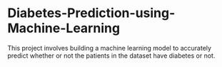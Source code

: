 # Diabetes-Prediction-using-Machine-Learning
This project involves building a machine learning model to accurately predict whether or not the patients in the dataset have diabetes or not.
